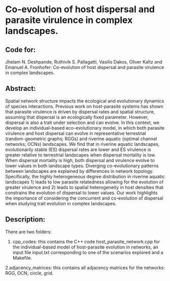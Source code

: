# Co-evolution of host dispersal and parasite virulence in complex landscapes.

## Code for:

Jhelam N. Deshpande, Ruthivik S. Pallagatti, Vasilis Dakos, Oliver Kaltz and Emanuel A. Fronhofer: Co-evolution of host dispersal and parasite virulence in complex landscapes.
## Abstract: 

Spatial network structure impacts the ecological and evolutionary dynamics of species interactions. Previous work on host-parasite systems has shown that parasite virulence is driven by dispersal rates and spatial structure, assuming that dispersal is an ecologically fixed parameter. However, dispersal is also a trait under selection and can evolve. In this context, we develop an individual-based eco-evolutionary model, in which both parasite virulence and host dispersal can evolve in representative terrestrial (random-geometric graphs; RGGs) and riverine aquatic (optimal channel networks; OCNs) landscapes. We find that in riverine aquatic landscapes, evolutionarily stable (ES) dispersal rates are lower and ES virulence is greater relative to terrestrial landscapes when dispersal mortality is low. When dispersal mortality is high, both dispersal and virulence evolve to lower values in both landscape types. Diverging co-evolutionary patterns between landscapes are explained by differences in network topology. Specifically, the highly heterogeneous degree distribution in riverine aquatic landscapes 1) leads to low parasite relatedness allowing for the evolution of greater virulence and 2) leads to spatial heterogeneity in host densities that constrains the evolution of dispersal to lower values. Our work highlights the importance of considering the concurrent and co-evolution of dispersal when studying trait evolution in complex landscapes.	

## Description:

There are two folders:

1. cpp_codes: this contains the C++ code host_parasite_network.cpp for the individual-based model of host-parasite evolution in networks, an input file input.txt corresponding to one of the scenarios explored and a Makefile.

2.adjacency_matrices: this contains all adjacency matrices for the networks: RGG, OCN, circle, grid. 


